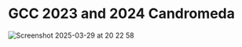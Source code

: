 # GCC 2023 and 2024 Candromeda
![Screenshot 2025-03-29 at 20 22 58](https://github.com/user-attachments/assets/d4e20314-2d15-4dbb-9874-da264d0c2c86)
